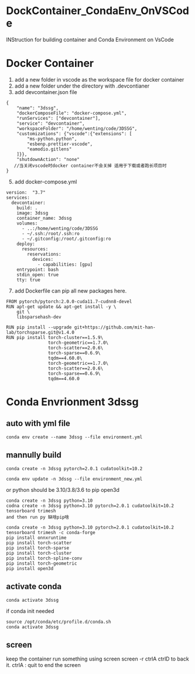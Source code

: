 # DockContainer_CondaEnv_OnVSCode
INStruction for building container and Conda Environment on VsCode
# Docker Container
1. add a new folder in vscode as the workspace file for docker container
2. add a new folder under the directory with .devcontianer
3. add devcontainer.json file
```
{
    "name": "3dssg",
    "dockerComposeFile": "docker-compose.yml",
    "runServices": ["devcontainer"],
    "service": "devcontainer",
    "workspaceFolder": "/home/wenting/code/3DSSG",
    "customizations": {"vscode":{"extensions": [
        "ms-python.python",
        "esbenp.prettier-vscode",
        "eamodio.gitlens"
    ]}},
    "shutdownAction": "none"
   //当关闭vscode时docker container不会关掉 适用于下载或者跑长项目时
}
```
5. add docker-compose.yml
```
version:  "3.7"
services: 
  devcontainer:
    build: .
    image: 3dssg
    container_name: 3dssg
    volumes:
      - ..:/home/wenting/code/3DSSG
      - ~/.ssh:/root/.ssh:ro
      - ~/.gitconfig:/root/.gitconfig:ro
    deploy:
      resources:
        reservations:
          devices:
            - capabilities: [gpu]
    entrypoint: bash
    stdin_open: true
    tty: true
```
7. add Dockerfile
can pip all new packages here.
```
FROM pytorch/pytorch:2.0.0-cuda11.7-cudnn8-devel
RUN apt-get update && apt-get install -y \
    git \
    libsparsehash-dev

RUN pip install --upgrade git+https://github.com/mit-han-lab/torchsparse.git@v1.4.0
RUN pip install torch-cluster==1.5.9\
                torch-geometric==1.7.0\
                torch-scatter==2.0.6\
                torch-sparse==0.6.9\
                tqdm==4.60.0\
                torch-geometric==1.7.0\
                torch-scatter==2.0.6\
                torch-sparse==0.6.9\
                tqdm==4.60.0
```
# Conda Envrionment 3dssg
## auto with yml file
```
conda env create --name 3dssg --file environment.yml
```
## mannully build
```
conda create -n 3dssg pytorch=2.0.1 cudatoolkit=10.2
```
```
conda env update -n 3dssg --file environment_new.yml 
```
or python should be 3.10/3.8/3.6 to pip open3d
```
conda create -n 3dssg python=3.10
codna create -n 3dssg python=3.10 pytorch=2.0.1 cudatoolkit=10.2 tensorboard trimesh
and then run py 缺啥pip啥
```
```
conda create -n 3dssg python=3.10 pytorch=2.0.1 cudatoolkit=10.2 tensorboard trimesh -c conda-forge
pip install onnxruntime
pip install torch-scatter
pip install torch-sparse
pip install torch-cluster
pip install torch-spline-conv
pip install torch-geometric
pip install open3d
```
## activate conda
```
conda activate 3dssg
```
if conda init needed
```
source /opt/conda/etc/profile.d/conda.sh
conda activate 3dssg
```
## screen
keep the container run something using screen
screen -r
ctrlA ctrlD to back it.
ctrlA : quit to end the screen
